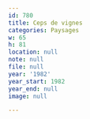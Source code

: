 ```yaml
---
id: 780
title: Ceps de vignes
categories: Paysages
w: 65
h: 81
location: null
note: null
file: null
year: '1982'
year_start: 1982
year_end: null
image: null

---
```

